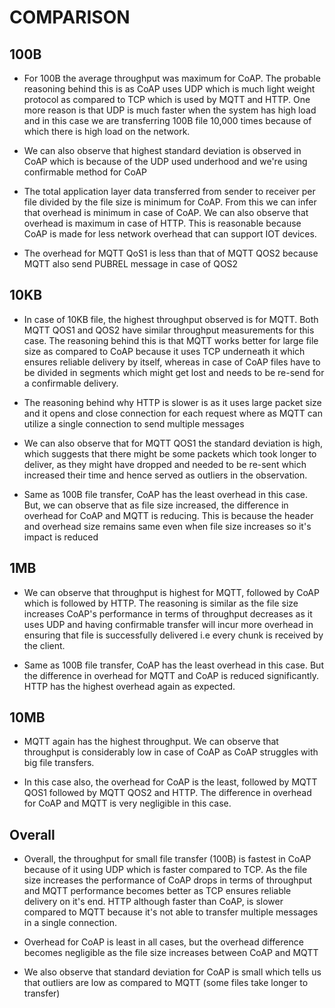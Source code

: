 # COMPARISON

## 100B
 
-	For 100B the average throughput was maximum for CoAP. The probable reasoning behind this is as CoAP uses UDP which is much light weight protocol as compared to TCP which is used by MQTT and HTTP. One more reason is that UDP is much faster when the system has high load and in this case we are transferring 100B file 10,000 times because of which there is high load on the network.

-	We can also observe that highest standard deviation is observed in CoAP which is because of the UDP used underhood and we're using confirmable method for CoAP

-	The total application layer data transferred from sender to receiver per file divided by the file size is minimum for CoAP. From this we can infer that overhead is minimum in case of CoAP. We can also observe that overhead is maximum in case of HTTP. This is reasonable because CoAP is made for less network overhead that can support IOT devices. 

-	The overhead for MQTT QoS1 is less than that of MQTT QOS2 because MQTT also send PUBREL message in case of QOS2

## 10KB

-	In case of 10KB file, the highest throughput observed is for MQTT. Both MQTT QOS1 and QOS2 have similar throughput measurements for this case. The reasoning behind this is that MQTT works better for large file size as compared to CoAP because it uses TCP underneath it which ensures reliable delivery by itself, whereas in case of CoAP files have to be divided in segments which might get lost and needs to be re-send for a confirmable delivery. 

-	The reasoning behind why HTTP is slower is as it uses large packet size and it opens and close connection for each request where as MQTT can utilize a single connection to send multiple messages

-	We can also observe that for MQTT QOS1 the standard deviation is high, which suggests that there might be some packets which took longer to deliver, as they might have dropped and needed to be re-sent which increased their time and hence served as outliers in the observation.

-	Same as 100B file transfer, CoAP has the least overhead in this case. But, we can observe that as file size increased, the difference in overhead for CoAP and MQTT is reducing. This is because the header and overhead size remains same even when file size increases so it's impact is reduced

## 1MB

-	We can observe that throughput is highest for MQTT, followed by CoAP which is followed by HTTP. The reasoning is similar as the file size increases CoAP's performance in terms of throughput decreases as it uses UDP and having confirmable transfer will incur more overhead in ensuring that file is successfully delivered i.e every chunk is received by the client.

-	Same as 100B file transfer, CoAP has the least overhead in this case. But the difference in overhead for MQTT and CoAP is reduced significantly. HTTP has the highest overhead again as expected.

## 10MB

-	MQTT again has the highest throughput. We can observe that throughput is considerably low in case of CoAP as CoAP struggles with big file transfers. 

-	In this case also, the overhead for CoAP is the least, followed by MQTT QOS1 followed by MQTT QOS2 and HTTP. The difference in overhead for CoAP and MQTT is very negligible in this case.

## Overall

-	Overall, the throughput for small file transfer (100B) is fastest in CoAP because of it using UDP which is faster compared to TCP. As the file size increases the performance of CoAP drops in terms of throughput and MQTT performance becomes better as TCP ensures reliable delivery on it's end. HTTP although faster than CoAP, is slower compared to MQTT because it's not able to transfer multiple messages in a single connection.

-	Overhead for CoAP is least in all cases, but the overhead difference becomes negligible as the file size increases between CoAP and MQTT

-	We also observe that standard deviation for CoAP is small which tells us that outliers are low as compared to MQTT (some files take longer to transfer)
